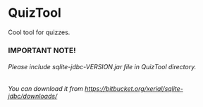 # QuizTool
Cool tool for quizzes.

### IMPORTANT NOTE!
###### Please include sqlite-jdbc-VERSION.jar file in QuizTool directory.
###### You can download it from <link>https://bitbucket.org/xerial/sqlite-jdbc/downloads/</link>
